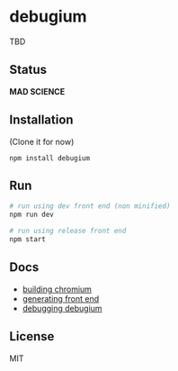 # debugium
<!-- [![build status](https://secure.travis-ci.org/thlorenz/debugium.png)](http://travis-ci.org/thlorenz/debugium) -->

TBD

## Status

**MAD SCIENCE**

## Installation

(Clone it for now)

    npm install debugium

## Run

```sh
# run using dev front end (non minified)
npm run dev 

# run using release front end
npm start
```

## Docs

- [building chromium](https://github.com/thlorenz/debugium/blob/master/docs/building-chromium.md)
- [generating front end](https://github.com/thlorenz/debugium/blob/master/docs/generating-front-end.md)
- [debugging debugium](https://github.com/thlorenz/debugium/blob/master/docs/debugging-debugium.md)

## License

MIT
